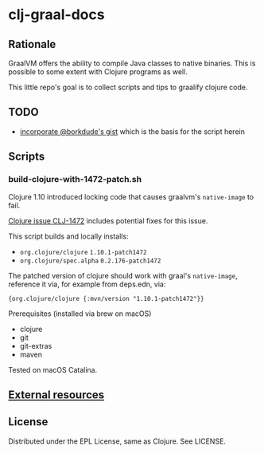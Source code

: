 # clj-graal-docs

## Rationale

GraalVM offers the ability to compile Java classes to native binaries.
This is possible to some extent with Clojure programs as well.

This little repo's goal is to collect scripts and tips to graalify clojure code.

## TODO

* [incorporate @borkdude's gist](https://gist.github.com/borkdude/dd0857cf1958b25496fddbdbf359ca59) which
is the basis for the script herein

## Scripts

### build-clojure-with-1472-patch.sh

Clojure 1.10 introduced locking code that causes graalvm's `native-image` to
fail.

[Clojure issue CLJ-1472](https://clojure.atlassian.net/browse/CLJ-1472) includes
potential fixes for this issue.

This script builds and locally installs:

* `org.clojure/clojure` `1.10.1-patch1472`
* `org.clojure/spec.alpha` `0.2.176-patch1472`

The patched version of clojure should work with graal's `native-image`, reference
it via, for example from deps.edn, via:
```
{org.clojure/clojure {:mvn/version "1.10.1-patch1472"}}
```

Prerequisites (installed via brew on macOS)

* clojure
* git
* git-extras
* maven

Tested on macOS Catalina.

## [External resources](doc/external-resources.md)

## License

Distributed under the EPL License, same as Clojure. See LICENSE.
